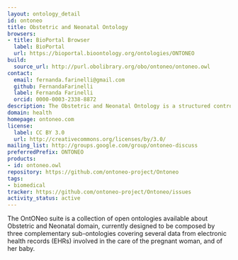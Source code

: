 ```yaml
---
layout: ontology_detail
id: ontoneo
title: Obstetric and Neonatal Ontology
browsers:
- title: BioPortal Browser
  label: BioPortal
  url: https://bioportal.bioontology.org/ontologies/ONTONEO
build:
  source_url: http://purl.obolibrary.org/obo/ontoneo/ontoneo.owl
contact:
  email: fernanda.farinelli@gmail.com
  github: FernandaFarinelli
  label: Fernanda Farinelli
  orcid: 0000-0003-2338-8872
description: The Obstetric and Neonatal Ontology is a structured controlled vocabulary to provide a representation of the data from electronic health records (EHRs) involved in the care of the pregnant woman, and of her baby.
domain: health
homepage: ontoneo.com
license:
  label: CC BY 3.0
  url: http://creativecommons.org/licenses/by/3.0/
mailing_list: http://groups.google.com/group/ontoneo-discuss
preferredPrefix: ONTONEO
products:
- id: ontoneo.owl
repository: https://github.com/ontoneo-project/Ontoneo
tags:
- biomedical
tracker: https://github.com/ontoneo-project/Ontoneo/issues
activity_status: active
---
```


The OntONeo suite is a collection of open ontologies available about Obstetric and Neonatal domain, currently designed to be composed by three complementary sub-ontologies covering several data from electronic health records (EHRs) involved in the care of the pregnant woman, and of her baby.
